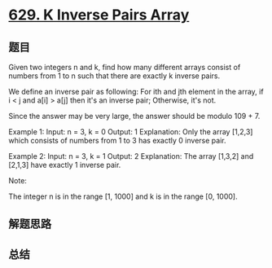 # [629. K Inverse Pairs Array](https://leetcode.com/problems/k-inverse-pairs-array/)

## 题目

        
Given two integers n and k, find how many different arrays consist of numbers from 1 to n such that there are exactly k inverse pairs. 


We define an inverse pair as following:
For ith and jth element in the array, if i < j and a[i] > a[j] then it's an inverse pair; Otherwise, it's not.



Since the answer may be very large, the answer should be modulo 109 + 7.


Example 1:
Input: n = 3, k = 0
Output: 1
Explanation: 
Only the array [1,2,3] which consists of numbers from 1 to 3 has exactly 0 inverse pair.



Example 2:
Input: n = 3, k = 1
Output: 2
Explanation: 
The array [1,3,2] and [2,1,3] have exactly 1 inverse pair.



Note:

The integer n is in the range [1, 1000] and k is in the range [0, 1000].


      

## 解题思路


## 总结



